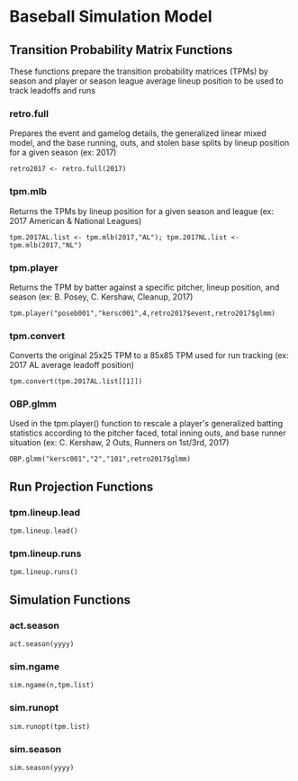 # Baseball Simulation Model
## Transition Probability Matrix Functions
These functions prepare the transition probability matrices (TPMs) by season and player or season league average lineup position to be used to track leadoffs and runs
### retro.full
Prepares the event and gamelog details, the generalized linear mixed model, and the base running, outs, and stolen base splits by lineup position for a given season (ex: 2017)
```
retro2017 <- retro.full(2017)
```
### tpm.mlb
Returns the TPMs by lineup position for a given season and league (ex: 2017 American & National Leagues)
```
tpm.2017AL.list <- tpm.mlb(2017,"AL"); tpm.2017NL.list <- tpm.mlb(2017,"NL")
```
### tpm.player
Returns the TPM by batter against a specific pitcher, lineup position, and season (ex: B. Posey, C. Kershaw, Cleanup, 2017)
```
tpm.player("poseb001","kersc001",4,retro2017$event,retro2017$glmm)
```
### tpm.convert
Converts the original 25x25 TPM to a 85x85 TPM used for run tracking (ex: 2017 AL average leadoff position)
```
tpm.convert(tpm.2017AL.list[[1]])
```
### OBP.glmm
Used in the tpm.player() function to rescale a player's generalized batting statistics according to the pitcher faced, total inning outs, and base runner situation (ex: C. Kershaw, 2 Outs, Runners on 1st/3rd, 2017)
```
OBP.glmm("kersc001","2","101",retro2017$glmm)
```
## Run Projection Functions
### tpm.lineup.lead

```
tpm.lineup.lead()
```
### tpm.lineup.runs

```
tpm.lineup.runs()
```
## Simulation Functions
### act.season
```
act.season(yyyy)
```

### sim.ngame
```
sim.ngame(n,tpm.list)
```

### sim.runopt
```
sim.runopt(tpm.list)
```

### sim.season
```
sim.season(yyyy)
```
